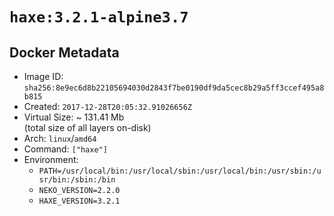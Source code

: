 # `haxe:3.2.1-alpine3.7`

## Docker Metadata

- Image ID: `sha256:8e9ec6d8b22105694030d2843f7be0190df9da5cec8b29a5ff3ccef495a8b815`
- Created: `2017-12-28T20:05:32.91026656Z`
- Virtual Size: ~ 131.41 Mb  
  (total size of all layers on-disk)
- Arch: `linux`/`amd64`
- Command: `["haxe"]`
- Environment:
  - `PATH=/usr/local/bin:/usr/local/sbin:/usr/local/bin:/usr/sbin:/usr/bin:/sbin:/bin`
  - `NEKO_VERSION=2.2.0`
  - `HAXE_VERSION=3.2.1`
